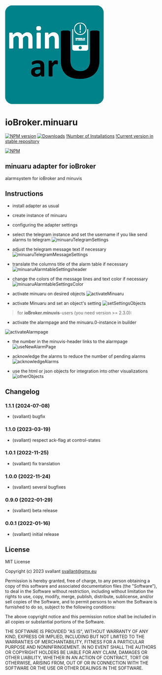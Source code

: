 ![Logo](admin/minuaru.png)
# ioBroker.minuaru

[![NPM version](https://img.shields.io/npm/v/iobroker.minuaru.svg)](https://www.npmjs.com/package/iobroker.minuaru)
[![Downloads](https://img.shields.io/npm/dm/iobroker.minuaru.svg)](https://www.npmjs.com/package/iobroker.minuaru)
[!Number of Installations](https://iobroker.live/badges/minuaru-installed.svg)
[!Current version in stable repository](https://iobroker.live/badges/minuaru-stable.svg)

[![NPM](https://nodei.co/npm/iobroker.minuaru.png?downloads=true)](https://nodei.co/npm/iobroker.minuaru/)


## minuaru adapter for ioBroker

alarmsystem for ioBroker and minuvis

## Instructions

- install adapter as usual
- create instance of minuaru
- configuring the adapter settings

- select the telegram instance and set the username if you like send alarms to telegram 
![minuaruTelegramSettings](https://user-images.githubusercontent.com/20790635/151257135-3b8e335f-9510-4531-9452-a982426011ab.png)

- adjust the telegram message text if necessary
![minuaruTelegramMessageSettings](https://user-images.githubusercontent.com/20790635/151257507-b882a3ec-88b3-4c91-bc24-c774db30908f.png)

- translate the columns title of the alarm table if necessary
![minuaruAlarmtableSettingsheader](https://user-images.githubusercontent.com/20790635/151255365-4613045d-c868-4e5e-b428-9077b7ae6f99.png)

- change the colors of the message lines and text color if necessary
![minuaruAlarmtableSettingsColor](https://user-images.githubusercontent.com/20790635/151256690-ee9bead9-9277-4438-998b-c04d8c566124.png)

- activate minuaru on desired objects
![activateMinuaru](https://user-images.githubusercontent.com/20790635/151258456-58e99565-8af5-4200-a1f0-c6c75f4351d2.png)

- activate Minuaru and set an object's setting
![setSettingsObjects](https://user-images.githubusercontent.com/20790635/151258700-4d3ca8ca-5df0-4c3d-9638-968b97d788eb.png)

> for **ioBroker.minuvis**-users (you need version >= 2.3.0):

- activate the alarmpage and the minuaru.0-instance in builder 

![activateAlarmpage](https://user-images.githubusercontent.com/20790635/151258040-6bb074e3-bd35-45b5-9888-5e826a7d3edc.png)

- the number in the minuvis-header links to the alarmpage
![useNewAlarmPage](https://user-images.githubusercontent.com/20790635/151259455-c8d5a676-027a-4651-813b-211ca2083fd9.png)

- acknowledge the alarms to reduce the number of pending alarms
![acknowledgeAlarms](https://user-images.githubusercontent.com/20790635/151259642-4daec6cf-35fa-4e68-9d92-0000c2d41c25.png)

- use the html or json objects for integration into other visualizations
![otherObjects](https://user-images.githubusercontent.com/20790635/151259992-61758c9c-e102-4f38-ae0e-931721d04a17.png)


## Changelog
### 1.1.1 (2024-07-08)
* (svallant) bugfix

### 1.1.0 (2023-03-19)
* (svallant) respect ack-flag at control-states

### 1.0.1 (2022-11-25)
* (svallant) fix translation

### 1.0.0 (2022-11-24)
* (svallant) several bugfixes

### 0.9.0 (2022-01-29)
* (svallant) beta release

### 0.0.1 (2022-01-16)
* (svallant) initial release

## License
MIT License

Copyright (c) 2023 svallant <svallant@gmx.eu>

Permission is hereby granted, free of charge, to any person obtaining a copy
of this software and associated documentation files (the "Software"), to deal
in the Software without restriction, including without limitation the rights
to use, copy, modify, merge, publish, distribute, sublicense, and/or sell
copies of the Software, and to permit persons to whom the Software is
furnished to do so, subject to the following conditions:

The above copyright notice and this permission notice shall be included in all
copies or substantial portions of the Software.

THE SOFTWARE IS PROVIDED "AS IS", WITHOUT WARRANTY OF ANY KIND, EXPRESS OR
IMPLIED, INCLUDING BUT NOT LIMITED TO THE WARRANTIES OF MERCHANTABILITY,
FITNESS FOR A PARTICULAR PURPOSE AND NONINFRINGEMENT. IN NO EVENT SHALL THE
AUTHORS OR COPYRIGHT HOLDERS BE LIABLE FOR ANY CLAIM, DAMAGES OR OTHER
LIABILITY, WHETHER IN AN ACTION OF CONTRACT, TORT OR OTHERWISE, ARISING FROM,
OUT OF OR IN CONNECTION WITH THE SOFTWARE OR THE USE OR OTHER DEALINGS IN THE
SOFTWARE.
